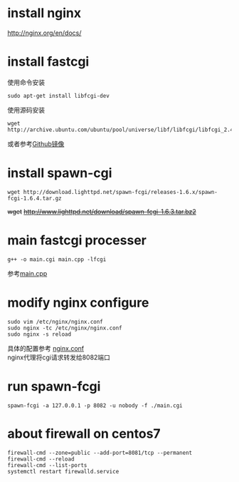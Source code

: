 # install nginx
http://nginx.org/en/docs/

# install fastcgi
使用命令安装
```
sudo apt-get install libfcgi-dev
```
使用源码安装
```
wget http://archive.ubuntu.com/ubuntu/pool/universe/libf/libfcgi/libfcgi_2.4.0.orig.tar.gz
```
或者参考[Github镜像](https://github.com/FastCGI-Archives/fcgi2/archive/refs/tags/2.4.0.tar.gz)

# install spawn-cgi
```
wget http://download.lighttpd.net/spawn-fcgi/releases-1.6.x/spawn-fcgi-1.6.4.tar.gz
```
~~wget~~ ~~http://www.lighttpd.net/download/spawn-fcgi-1.6.3.tar.bz2~~

# main fastcgi processer
```
g++ -o main.cgi main.cpp -lfcgi
```
参考[main.cpp](./main.cpp)

# modify nginx configure
```
sudo vim /etc/nginx/nginx.conf
sudo nginx -tc /etc/nginx/nginx.conf
sudo nginx -s reload
```
具体的配置参考 [nginx.conf](./nginx.conf)<br/>
nginx代理将cgi请求转发给8082端口

# run spawn-fcgi
```
spawn-fcgi -a 127.0.0.1 -p 8082 -u nobody -f ./main.cgi
```

# about firewall on centos7
```
firewall-cmd --zone=public --add-port=8081/tcp --permanent
firewall-cmd --reload
firewall-cmd --list-ports
systemctl restart firewalld.service
```
